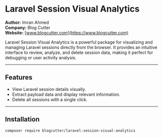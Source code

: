 # Laravel Session Visual Analytics

**Author:** Imran Ahmed  
**Company:** Blog Cutter  
**Website:** [www.blogcutter.com](https://www.blogcutter.com)  

Laravel Session Visual Analytics is a powerful package for visualizing and managing Laravel sessions directly from the browser. It provides an intuitive interface to review, analyze, and delete session data, making it perfect for debugging or user activity analysis.

---

## Features
- View Laravel session details visually.
- Extract payload data and display relevant information.
- Delete all sessions with a single click.

---

## Installation
```bash
composer require blogcutter/laravel-session-visual-analytics
